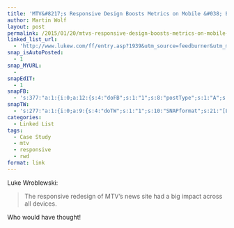 ```yaml
---
title: 'MTV&#8217;s Responsive Design Boosts Metrics on Mobile &#038; Beyond'
author: Martin Wolf
layout: post
permalink: /2015/01/20/mtvs-responsive-design-boosts-metrics-on-mobile-beyond/
linked_list_url:
  - 'http://www.lukew.com/ff/entry.asp?1939&utm_source=feedburner&utm_medium=feed&utm_campaign=Feed%3A+FunctioningForm+%28LukeW+Ideation+%2B+Design%29'
snap_isAutoPosted:
  - 1
snap_MYURL:
  - 
snapEdIT:
  - 1
snapFB:
  - 's:377:"a:1:{i:0;a:12:{s:4:"doFB";s:1:"1";s:8:"postType";s:1:"A";s:10:"AttachPost";s:1:"2";s:10:"SNAPformat";s:35:"New post on MartinWolf.org: %TITLE%";s:9:"isAutoImg";s:1:"A";s:8:"imgToUse";s:0:"";s:9:"isAutoURL";s:1:"A";s:8:"urlToUse";s:0:"";s:11:"isPrePosted";s:1:"1";s:8:"isPosted";s:1:"1";s:4:"pgID";s:31:"711305895599362_837042819692335";s:5:"pDate";s:19:"2015-01-20 15:24:01";}}";'
snapTW:
  - 's:277:"a:1:{i:0;a:9:{s:4:"doTW";s:1:"1";s:10:"SNAPformat";s:21:"[Link] %TITLE%: %URL%";s:8:"attchImg";s:1:"0";s:9:"isAutoImg";s:1:"A";s:8:"imgToUse";s:0:"";s:11:"isPrePosted";s:1:"1";s:8:"isPosted";s:1:"1";s:4:"pgID";s:18:"557559179796549632";s:5:"pDate";s:19:"2015-01-20 15:24:02";}}";'
categories:
  - Linked List
tags:
  - Case Study
  - mtv
  - responsive
  - rwd
format: link
---
```

<p class="linked-list-quote-author">
  Luke Wroblewski:
</p>

> The responsive redesign of MTV&#8217;s news site had a big impact across all devices.

Who would have thought!